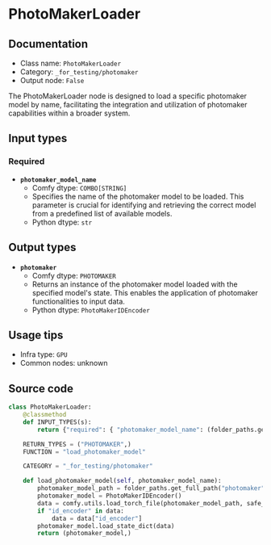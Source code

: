 # PhotoMakerLoader
## Documentation
- Class name: `PhotoMakerLoader`
- Category: `_for_testing/photomaker`
- Output node: `False`

The PhotoMakerLoader node is designed to load a specific photomaker model by name, facilitating the integration and utilization of photomaker capabilities within a broader system.
## Input types
### Required
- **`photomaker_model_name`**
    - Comfy dtype: `COMBO[STRING]`
    - Specifies the name of the photomaker model to be loaded. This parameter is crucial for identifying and retrieving the correct model from a predefined list of available models.
    - Python dtype: `str`
## Output types
- **`photomaker`**
    - Comfy dtype: `PHOTOMAKER`
    - Returns an instance of the photomaker model loaded with the specified model's state. This enables the application of photomaker functionalities to input data.
    - Python dtype: `PhotoMakerIDEncoder`
## Usage tips
- Infra type: `GPU`
- Common nodes: unknown


## Source code
```python
class PhotoMakerLoader:
    @classmethod
    def INPUT_TYPES(s):
        return {"required": { "photomaker_model_name": (folder_paths.get_filename_list("photomaker"), )}}

    RETURN_TYPES = ("PHOTOMAKER",)
    FUNCTION = "load_photomaker_model"

    CATEGORY = "_for_testing/photomaker"

    def load_photomaker_model(self, photomaker_model_name):
        photomaker_model_path = folder_paths.get_full_path("photomaker", photomaker_model_name)
        photomaker_model = PhotoMakerIDEncoder()
        data = comfy.utils.load_torch_file(photomaker_model_path, safe_load=True)
        if "id_encoder" in data:
            data = data["id_encoder"]
        photomaker_model.load_state_dict(data)
        return (photomaker_model,)

```
